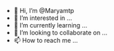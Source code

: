 - 👋 Hi, I’m @Maryamtp
- 👀 I’m interested in ...
- 🌱 I’m currently learning ...
- 💞️ I’m looking to collaborate on ...
- 📫 How to reach me ...

<!---
Maryamtp/Maryamtp is a ✨ special ✨ repository because its `README.md` (this file) appears on your GitHub profile.
You can click the Preview link to take a look at your changes.
--->
